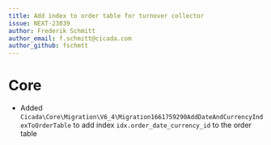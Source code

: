 ```yaml
---
title: Add index to order table for turnover collector
issue: NEXT-23039
author: Frederik Schmitt
author_email: f.schmitt@cicada.com
author_github: fschmtt
---
```

# Core
* Added `Cicada\Core\Migration\V6_4\Migration1661759290AddDateAndCurrencyIndexToOrderTable` to add index `idx.order_date_currency_id` to the order table

